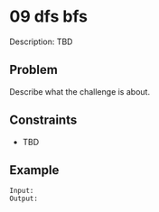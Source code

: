 # 09 dfs bfs

Description: TBD

## Problem

Describe what the challenge is about.

## Constraints

- TBD

## Example

```
Input:
Output:
```
